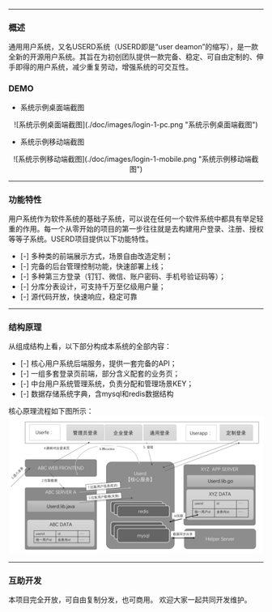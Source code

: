 ------------
### 概述

通用用户系统，又名USERD系统（USERD即是“user deamon”的缩写），是一款全新的开源用户系统。其旨在为初创团队提供一款完备、稳定、可自由定制的、伸手即得的用户系统，减少重复劳动，增强系统的可交互性。

### DEMO

* 系统示例桌面端截图
<center>
![系统示例桌面端截图](./doc/images/login-1-pc.png "系统示例桌面端截图")
</center>


* 系统示例移动端截图
<center>
![系统示例移动端截图](./doc/images/login-1-mobile.png "系统示例移动端截图")
</center>


------------

### 功能特性
用户系统作为软件系统的基础子系统，可以说在任何一个软件系统中都具有举足轻重的作用。每一个从零开始的项目的第一步往往就是去构建用户登录、注册、授权等等子系统。USERD项目提供以下功能特性。
- [-] 多种类的前端展示方式，场景自由改造定制；
- [-] 完备的后台管理控制功能，快速部署上线；
- [-] 多种第三方登录（钉钉、微信、账户密码、手机号验证码等）；
- [-] 分库分表设计，可支持千万至亿级用户量；
- [-] 源代码开放，快速响应，稳定可靠

------------
### 结构原理
从组成结构上看，以下部分构成本系统的全部内容：
- [-] 核心用户系统后端服务，提供一套完备的API；
- [-] 一组多套登录页前端，部分含义配套的业务页；
- [-] 中台用户系统管理系统，负责分配和管理场景KEY；
- [-] 数据存储系统字典，含mysql和redis数据结构

核心原理流程如下图所示：
![核心原理流程](./doc/images/5dcbc515e3e74.png "核心原理流程")

------------
### 互助开发
本项目完全开放，可自由复制分发，也可商用。
欢迎大家一起共同开发维护。
